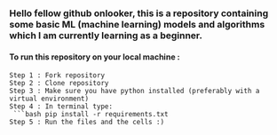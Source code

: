 ### Hello fellow github onlooker, this is a repository containing some basic ML (machine learning) models and algorithms which I am currently learning as a beginner. 

#### To run this repository on your local machine : 
    Step 1 : Fork repository 
    Step 2 : Clone repository 
    Step 3 : Make sure you have python installed (preferably with a virtual environment)
    Step 4 : In terminal type:
     ```bash pip install -r requirements.txt
    Step 5 : Run the files and the cells :)